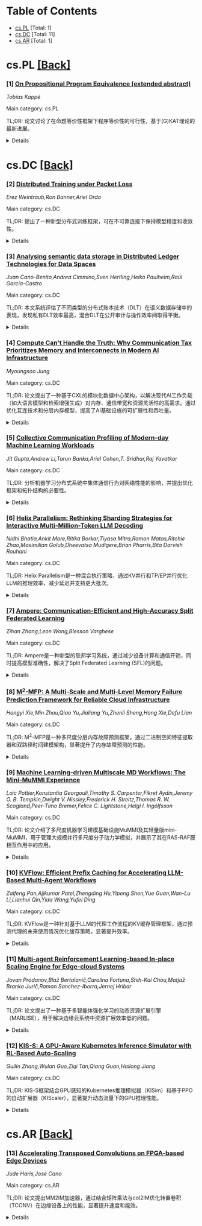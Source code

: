 <div id=toc></div>

# Table of Contents

- [cs.PL](#cs.PL) [Total: 1]
- [cs.DC](#cs.DC) [Total: 11]
- [cs.AR](#cs.AR) [Total: 1]


<div id='cs.PL'></div>

# cs.PL [[Back]](#toc)

### [1] [On Propositional Program Equivalence (extended abstract)](https://arxiv.org/abs/2507.07480)
*Tobias Kappé*

Main category: cs.PL

TL;DR: 论文讨论了在命题等价性框架下程序等价性的可行性，基于(G)KAT理论的最新进展。


<details>
  <summary>Details</summary>
Motivation: 通用程序等价性不可判定，但通过抽象语句语义，命题等价性不仅可判定且实际可行。

Method: 利用Guarded Kleene Algebra with Tests (G)KAT理论分析命题程序等价性。

Result: 展示了命题等价性在程序分析中的实际应用和可行性。

Conclusion: (G)KAT为命题程序等价性提供了有效的理论框架，具有实际应用潜力。

Abstract: General program equivalence is undecidable. However, if we abstract away the
semantics of statements, then this problem becomes not just decidable, but
practically feasible. For instance, a program of the form "if $b$ then $e$ else
$f$" should be equivalent to "if not $b$ then $f$ else $e$" - no matter what
$b$, $e$ and $f$ are. This kind of equivalence is known as propositional
equivalence. In this extended abstract, we discuss recent developments in
propositional program equivalence from the perspective of (Guarded) Kleene
Algebra with Tests, or (G)KAT.

</details>


<div id='cs.DC'></div>

# cs.DC [[Back]](#toc)

### [2] [Distributed Training under Packet Loss](https://arxiv.org/abs/2507.07114)
*Erez Weintraub,Ron Banner,Ariel Orda*

Main category: cs.DC

TL;DR: 提出了一种新型分布式训练框架，可在不可靠连接下保持模型精度和收敛性。


<details>
  <summary>Details</summary>
Motivation: 现有分布式框架依赖可靠连接，导致延迟和可扩展性问题，而不可靠连接可能牺牲模型精度。

Method: 采用两阶段防御机制：无偏梯度聚合和有界漂移参数广播。

Result: 在LLAMA2 7B模型上实验，容忍10%丢包率时困惑度变化不超过0.8%。

Conclusion: 该框架填补了高效通信协议与现代大模型训练需求之间的差距，支持在普通或广域网络上进行鲁棒学习。

Abstract: State-of-the-art language and vision models are routinely trained across
thousands of GPUs, often spanning multiple data-centers, yet today's
distributed frameworks still assume reliable connections (e.g., InfiniBand or
RoCE). The resulting acknowledgment traffic and retransmissions inflate tail
latencies and limit scalability. Leveraging unreliable connections will reduce
latency but may sacrifice model accuracy and convergence once packets are
dropped. A principled, end-to-end solution that preserves accuracy and
convergence guarantees under genuine packet loss has previously been missing.
We address this critical gap by introducing a novel distributed training
framework capable of operating over unreliable connections, offering unbiased
gradient aggregation and bounded parameter drift without modifying model code
or optimizers. The key insight is a two-stage defense against missing messages:
(i) Unbiased gradient aggregation: each worker reconstructs a consistent
gradient estimate from whatever packets arrive, guaranteeing expectation-level
correctness; and (ii) Bounded-drift parameter broadcasts: we prove the
inter-worker model discrepancy remains O(1) even after arbitrarily many
iterations, preventing the unbounded divergence typical of asynchronous setups.
Analytical bounds are matched by experiments on the LLAMA2 7B model with 64
GPUs: tolerating 10% random packet loss yields at most 0.8% perplexity change.
This work bridges the gap between communication-efficient datacenter protocols
and the accuracy and generalization guarantees demanded by modern large-model
training, enabling robust, high-throughput learning on commodity or wide-area
networks.

</details>


### [3] [Analysing semantic data storage in Distributed Ledger Technologies for Data Spaces](https://arxiv.org/abs/2507.07116)
*Juan Cano-Benito,Andrea Cimmino,Sven Hertling,Heiko Paulheim,Raúl García-Castro*

Main category: cs.DC

TL;DR: 本文系统评估了不同类型的分布式账本技术（DLT）在语义数据存储中的表现，发现私有DLT效率最高，混合DLT在公开审计与操作效率间取得平衡。


<details>
  <summary>Details</summary>
Motivation: 数据空间需要去中心化基础设施以实现语义互操作性，但现有DLT在语义数据存储方面存在效率不足的问题。

Method: 使用真实世界知识图谱对不同类型DLT（公有、私有、混合）进行性能、存储效率、资源消耗及语义数据更新与查询能力的比较。

Result: 私有DLT在语义内容存储和管理上效率最高，混合DLT在公开审计与操作效率间提供平衡。

Conclusion: 研究为去中心化数据生态系统选择合适DLT基础设施提供了依据，需根据数据主权需求权衡选择。

Abstract: Data spaces are emerging as decentralised infrastructures that enable
sovereign, secure, and trustworthy data exchange among multiple participants.
To achieve semantic interoperability within these environments, the use of
semantic web technologies and knowledge graphs has been proposed. Although
distributed ledger technologies (DLT) fit as the underlying infrastructure for
data spaces, there remains a significant gap in terms of the efficient storage
of semantic data on these platforms. This paper presents a systematic
evaluation of semantic data storage across different types of DLT (public,
private, and hybrid), using a real-world knowledge graph as an experimental
basis. The study compares performance, storage efficiency, resource
consumption, and the capabilities to update and query semantic data. The
results show that private DLTs are the most efficient for storing and managing
semantic content, while hybrid DLTs offer a balanced trade-off between public
auditability and operational efficiency. This research leads to a discussion on
the selection of the most appropriate DLT infrastructure based on the data
sovereignty requirements of decentralised data ecosystems.

</details>


### [4] [Compute Can't Handle the Truth: Why Communication Tax Prioritizes Memory and Interconnects in Modern AI Infrastructure](https://arxiv.org/abs/2507.07223)
*Myoungsoo Jung*

Main category: cs.DC

TL;DR: 论文提出了一种基于CXL的模块化数据中心架构，以解决现代AI工作负载（如大语言模型和检索增强生成）对内存、通信带宽和资源灵活性的高需求。通过优化互连技术和分层内存模型，提高了AI基础设施的可扩展性和吞吐量。


<details>
  <summary>Details</summary>
Motivation: 传统GPU架构因GPU间通信开销增加而难以扩展，无法满足现代AI工作负载的需求。

Method: 提出基于CXL的模块化数据中心架构，结合XLink互连技术和分层内存模型，减少长距离数据传输并保持内存一致性。

Result: 评估表明，该设计显著提升了AI基础设施的可扩展性、吞吐量和灵活性。

Conclusion: 通过模块化设计和优化互连技术，能够有效支持现代AI工作负载的高需求。

Abstract: Modern AI workloads such as large language models (LLMs) and
retrieval-augmented generation (RAG) impose severe demands on memory,
communication bandwidth, and resource flexibility. Traditional GPU-centric
architectures struggle to scale due to growing inter-GPU communication
overheads. This report introduces key AI concepts and explains how Transformers
revolutionized data representation in LLMs. We analyze large-scale AI hardware
and data center designs, identifying scalability bottlenecks in hierarchical
systems. To address these, we propose a modular data center architecture based
on Compute Express Link (CXL) that enables disaggregated scaling of memory,
compute, and accelerators. We further explore accelerator-optimized
interconnects-collectively termed XLink (e.g., UALink, NVLink, NVLink
Fusion)-and introduce a hybrid CXL-over-XLink design to reduce long-distance
data transfers while preserving memory coherence. We also propose a
hierarchical memory model that combines local and pooled memory, and evaluate
lightweight CXL implementations, HBM, and silicon photonics for efficient
scaling. Our evaluations demonstrate improved scalability, throughput, and
flexibility in AI infrastructure.

</details>


### [5] [Collective Communication Profiling of Modern-day Machine Learning Workloads](https://arxiv.org/abs/2507.07117)
*Jit Gupta,Andrew Li,Tarun Banka,Ariel Cohen,T. Sridhar,Raj Yavatkar*

Main category: cs.DC

TL;DR: 分析机器学习分布式系统中集体通信行为对网络性能的影响，并提出优化框架和拓扑结构的必要性。


<details>
  <summary>Details</summary>
Motivation: 机器学习任务中的集体通信操作可能导致网络拥塞和性能下降，需分析其行为以优化资源分配。

Method: 通过Nvidia Collective Communication Library记录和分析多种模型的通信行为，调整并行度、节点数和模型类型等参数。

Result: 展示了DeepSeek V3推理模型的通信行为数据，包括操作类型、传输大小和请求分布。

Conclusion: 需重新设计集体通信框架和网络拓扑以应对网络异常对机器学习任务的影响。

Abstract: Machine Learning jobs, carried out on large number of distributed high
performance systems, involve periodic communication using operations like
AllReduce, AllGather, and Broadcast. These operations may create high bandwidth
and bursty traffic patterns, leading to network congestion and packet loss,
thus impacting the performance of these jobs. Hence it is imperative to analyze
these patterns, which can be helpful in provisioning network resources
depending on the type of machine learning workloads. In this poster we carry
out extensive analysis of the collective communication behavior seen in a wide
variety of models (ex. DeepSeek, GPT, Llama, etc.) To achieve this we
instrument Nvidia Collective Communication Library logging functionality for
richer context about the collectives and workloads. We adjust configuration
parameters that influence collective communication behavior, such as
parallelism, number of nodes, and model type. This overview presents and
discusses some of the results on the collective communication behavior for the
open source DeepSeek V3 inferencing model, which includes operation type and
count, transfer sizes per operation, and request size distribution. Our
analysis shows that it makes sense to rethink current collective communication
frameworks and network topologies so as to accommodate the effect of network
anomalies on the mentioned workloads.

</details>


### [6] [Helix Parallelism: Rethinking Sharding Strategies for Interactive Multi-Million-Token LLM Decoding](https://arxiv.org/abs/2507.07120)
*Nidhi Bhatia,Ankit More,Ritika Borkar,Tiyasa Mitra,Ramon Matas,Ritchie Zhao,Maximilian Golub,Dheevatsa Mudigere,Brian Pharris,Bita Darvish Rouhani*

Main category: cs.DC

TL;DR: Helix Parallelism是一种混合执行策略，通过KV并行和TP/EP并行优化LLM的推理效率，减少延迟并支持更大批次。


<details>
  <summary>Details</summary>
Motivation: 随着LLM的KV历史增长，实时解码面临FFN权重访问和长KV缓存读取的瓶颈，现有方法如TP在注意力机制中效率不足。

Method: 引入Helix Parallelism，结合KV并行和TP/EP并行，通过轻量通信步骤保留精确注意力行为，并利用Helix HOP-B最小化通信开销。

Result: Helix在固定批次下减少TTL达1.5倍，支持32倍更大批次，提升DeepSeek-R1的吞吐-延迟Pareto效率。

Conclusion: Helix使超长序列实时推理成为可能，显著提升效率。

Abstract: As LLMs scale to multi-million-token KV histories, real-time autoregressive
decoding under tight Token-to-Token Latency (TTL) constraints faces growing
pressure. Two core bottlenecks dominate: accessing Feed-Forward Network (FFN)
weights and reading long KV caches. While Tensor Parallelism (TP) helps
mitigate the cost of FFN weight reads, it does not scale well for attention.
When TP width exceeds the number of KV heads, it leads to inefficient KV
duplication, limits parallelism, and constrains batch size. Simultaneously,
DRAM reads for long KV histories scale linearly with batch size, further
capping efficiency.
  We introduce Helix Parallelism, a hybrid execution strategy that applies KV
parallelism during attention to shard KV caches across GPUs, then reuses the
same GPUs for TP in dense LLMs or TPxExpert Parallel (EP) in MoEs during FFN
computation. To preserve exact attention behavior, Helix includes a lightweight
communication step. To minimize the exposed communication cost, we introduce
Helix HOP-B. Helix HOP-B effectively minimizes communication overhead through
batchwise overlap, preserving low TTL while improving GPU efficiency. Compared
to conventional parallelism approaches, Helix reduces TTL by up to 1.5x at
fixed batch sizes and supports up to 32x larger batches under the same latency
budget for DeepSeek-R1, pushing forward the throughput-latency Pareto on
Blackwell and making real-time inference with ultra-long-sequence practical.

</details>


### [7] [Ampere: Communication-Efficient and High-Accuracy Split Federated Learning](https://arxiv.org/abs/2507.07130)
*Zihan Zhang,Leon Wong,Blesson Varghese*

Main category: cs.DC

TL;DR: Ampere是一种新型的联邦学习系统，通过减少设备计算和通信开销，同时提高模型准确性，解决了Split Federated Learning (SFL)的问题。


<details>
  <summary>Details</summary>
Motivation: SFL虽然减少了设备计算负担，但引入了大量通信开销并降低了非独立同分布（non-IID）数据的模型准确性。Ampere旨在解决这些问题。

Method: Ampere采用单向块间训练和轻量级辅助网络生成方法，减少梯度传输和中间交换，同时通过整合设备块生成的激活来训练服务器块。

Result: 实验表明，Ampere在模型准确性、训练时间、通信开销和设备计算方面显著优于SFL基线系统。

Conclusion: Ampere在联邦学习中实现了高效、低开销和高准确性的训练，特别适用于非IID数据场景。

Abstract: A Federated Learning (FL) system collaboratively trains neural networks
across devices and a server but is limited by significant on-device computation
costs. Split Federated Learning (SFL) systems mitigate this by offloading a
block of layers of the network from the device to a server. However, in doing
so, it introduces large communication overheads due to frequent exchanges of
intermediate activations and gradients between devices and the server and
reduces model accuracy for non-IID data. We propose Ampere, a novel
collaborative training system that simultaneously minimizes on-device
computation and device-server communication while improving model accuracy.
Unlike SFL, which uses a global loss by iterative end-to-end training, Ampere
develops unidirectional inter-block training to sequentially train the device
and server block with a local loss, eliminating the transfer of gradients. A
lightweight auxiliary network generation method decouples training between the
device and server, reducing frequent intermediate exchanges to a single
transfer, which significantly reduces the communication overhead. Ampere
mitigates the impact of data heterogeneity by consolidating activations
generated by the trained device block to train the server block, in contrast to
SFL, which trains on device-specific, non-IID activations. Extensive
experiments on multiple CNNs and transformers show that, compared to
state-of-the-art SFL baseline systems, Ampere (i) improves model accuracy by up
to 13.26% while reducing training time by up to 94.6%, (ii) reduces
device-server communication overhead by up to 99.1% and on-device computation
by up to 93.13%, and (iii) reduces standard deviation of accuracy by 53.39% for
various non-IID degrees highlighting superior performance when faced with
heterogeneous data.

</details>


### [8] [M$^2$-MFP: A Multi-Scale and Multi-Level Memory Failure Prediction Framework for Reliable Cloud Infrastructure](https://arxiv.org/abs/2507.07144)
*Hongyi Xie,Min Zhou,Qiao Yu,Jialiang Yu,Zhenli Sheng,Hong Xie,Defu Lian*

Main category: cs.DC

TL;DR: M$^2$-MFP是一种多尺度分层内存故障预测框架，通过二进制空间特征提取器和双路径时间建模架构，显著提升了内存故障预测的性能。


<details>
  <summary>Details</summary>
Motivation: 内存故障对云基础设施的稳定性构成威胁，现有预测方法存在泛化能力差和性能不足的问题。

Method: 将可纠正错误转换为多级二进制矩阵表示，引入二进制空间特征提取器（BSFE），并开发双路径时间建模架构。

Result: 在基准数据集和实际部署中，M$^2$-MFP显著优于现有方法。

Conclusion: M$^2$-MFP有效提升了内存故障预测的准确性和可靠性，适用于云基础设施。

Abstract: As cloud services become increasingly integral to modern IT infrastructure,
ensuring hardware reliability is essential to sustain high-quality service.
Memory failures pose a significant threat to overall system stability, making
accurate failure prediction through the analysis of memory error logs (i.e.,
Correctable Errors) imperative. Existing memory failure prediction approaches
have notable limitations: rule-based expert models suffer from limited
generalizability and low recall rates, while automated feature extraction
methods exhibit suboptimal performance. To address these limitations, we
propose M$^2$-MFP: a Multi-scale and hierarchical memory failure prediction
framework designed to enhance the reliability and availability of cloud
infrastructure. M$^2$-MFP converts Correctable Errors (CEs) into multi-level
binary matrix representations and introduces a Binary Spatial Feature Extractor
(BSFE) to automatically extract high-order features at both DIMM-level and
bit-level. Building upon the BSFE outputs, we develop a dual-path temporal
modeling architecture: 1) a time-patch module that aggregates multi-level
features within observation windows, and 2) a time-point module that employs
interpretable rule-generation trees trained on bit-level patterns. Experiments
on both benchmark datasets and real-world deployment show the superiority of
M$^2$-MFP as it outperforms existing state-of-the-art methods by significant
margins. Code and data are available at this repository:
https://github.com/hwcloud-RAS/M2-MFP.

</details>


### [9] [Machine Learning-driven Multiscale MD Workflows: The Mini-MuMMI Experience](https://arxiv.org/abs/2507.07352)
*Loïc Pottier,Konstantia Georgouli,Timothy S. Carpenter,Fikret Aydin,Jeremy O. B. Tempkin,Dwight V. Nissley,Frederick H. Streitz,Thomas R. W. Scogland,Peer-Timo Bremer,Felice C. Lightstone,Helgi I. Ingólfsson*

Main category: cs.DC

TL;DR: 论文介绍了多尺度机器学习建模基础设施MuMMI及其轻量版mini-MuMMI，用于管理大规模并行多尺度分子动力学模拟，并展示了其在RAS-RAF膜相互作用中的应用。


<details>
  <summary>Details</summary>
Motivation: 多尺度模型在复杂现象建模中应用广泛，但跨尺度建模和并行计算管理具有挑战性。机器学习方法为解决这些问题提供了新思路。

Method: 提出了MuMMI及其轻量版mini-MuMMI，用于管理和协调大规模多尺度分子动力学模拟，支持从毫秒到纳秒的时间尺度。

Result: 展示了mini-MuMMI在RAS-RAF膜相互作用中的应用，验证了其在小规模计算系统上的实用性。

Conclusion: mini-MuMMI扩展了多尺度工作流的适用范围，为更广泛的应用提供了可能。

Abstract: Computational models have become one of the prevalent methods to model
complex phenomena. To accurately model complex interactions, such as detailed
biomolecular interactions, scientists often rely on multiscale models comprised
of several internal models operating at difference scales, ranging from
microscopic to macroscopic length and time scales. Bridging the gap between
different time and length scales has historically been challenging but the
advent of newer machine learning (ML) approaches has shown promise for tackling
that task. Multiscale models require massive amounts of computational power and
a powerful workflow management system. Orchestrating ML-driven multiscale
studies on parallel systems with thousands of nodes is challenging, the
workflow must schedule, allocate and control thousands of simulations operating
at different scales. Here, we discuss the massively parallel Multiscale
Machine-Learned Modeling Infrastructure (MuMMI), a multiscale workflow
management infrastructure, that can orchestrate thousands of molecular dynamics
(MD) simulations operating at different timescales, spanning from millisecond
to nanosecond. More specifically, we introduce a novel version of MuMMI called
"mini-MuMMI". Mini-MuMMI is a curated version of MuMMI designed to run on
modest HPC systems or even laptops whereas MuMMI requires larger HPC systems.
We demonstrate mini-MuMMI utility by exploring RAS-RAF membrane interactions
and discuss the different challenges behind the generalization of multiscale
workflows and how mini-MuMMI can be leveraged to target a broader range of
applications outside of MD and RAS-RAF interactions.

</details>


### [10] [KVFlow: Efficient Prefix Caching for Accelerating LLM-Based Multi-Agent Workflows](https://arxiv.org/abs/2507.07400)
*Zaifeng Pan,Ajjkumar Patel,Zhengding Hu,Yipeng Shen,Yue Guan,Wan-Lu Li,Lianhui Qin,Yida Wang,Yufei Ding*

Main category: cs.DC

TL;DR: KVFlow是一种针对基于LLM的代理工作流程的KV缓存管理框架，通过预测代理的未来使用情况优化缓存策略，显著提升效率。


<details>
  <summary>Details</summary>
Motivation: 现有系统使用LRU策略管理KV缓存，无法预测代理的未来使用，导致频繁缓存未命中和计算开销。

Method: KVFlow通过Agent Step Graph抽象代理执行计划，并引入步骤到执行值指导细粒度缓存策略，同时支持重叠KV预取。

Result: KVFlow在单工作流程和多并发工作流程中分别实现了1.83倍和2.19倍的加速。

Conclusion: KVFlow通过智能缓存管理和预取机制，显著提升了代理工作流程的效率。

Abstract: Large language model (LLM) based agentic workflows have become a popular
paradigm for coordinating multiple specialized agents to solve complex tasks.
To improve serving efficiency, existing LLM systems employ prefix caching to
reuse key-value (KV) tensors corresponding to agents' fixed prompts, thereby
avoiding redundant computation across repeated invocations. However, current
systems typically evict KV caches using a Least Recently Used (LRU) policy,
which fails to anticipate future agent usage and often discards KV caches
shortly before their reuse. This leads to frequent cache misses and substantial
recomputation or swapping overhead. We present KVFlow, a workflow-aware KV
cache management framework tailored for agentic workloads. KVFlow abstracts the
agent execution schedule as an Agent Step Graph and assigns each agent a
steps-to-execution value that estimates its temporal proximity to future
activation. These values guide a fine-grained eviction policy at the KV node
level, allowing KVFlow to preserve entries likely to be reused and efficiently
manage shared prefixes in tree-structured caches. Moreover, KVFlow introduces a
fully overlapped KV prefetching mechanism, which proactively loads required
tensors from CPU to GPU in background threads for agents scheduled in the next
step, thereby avoiding cache miss stalls during generation. Compared to SGLang
with hierarchical radix cache, KVFlow achieves up to 1.83$\times$ speedup for
single workflows with large prompts, and up to 2.19$\times$ speedup for
scenarios with many concurrent workflows.

</details>


### [11] [Multi-agent Reinforcement Learning-based In-place Scaling Engine for Edge-cloud Systems](https://arxiv.org/abs/2507.07671)
*Jovan Prodanov,Blaž Bertalanič,Carolina Fortuna,Shih-Kai Chou,Matjaž Branko Jurič,Ramon Sanchez-Iborra,Jernej Hribar*

Main category: cs.DC

TL;DR: 论文提出了一种基于多智能体强化学习的动态资源扩展引擎（MARLISE），用于解决边缘云系统中资源扩展效率低的问题。


<details>
  <summary>Details</summary>
Motivation: 传统资源扩展方法依赖静态阈值和预定义规则，难以适应动态和分布式环境的需求，导致资源利用率和性能不佳。

Method: 采用两种深度强化学习算法（DQN和PPO）开发了MARLISE，实现动态、反应式的资源扩展。

Result: 实验表明，MARLISE在动态负载下能显著降低微服务响应时间，并提高资源效率，优于启发式方法。

Conclusion: MARLISE为边缘云系统提供了一种高效的动态资源扩展解决方案，提升了性能和适应性。

Abstract: Modern edge-cloud systems face challenges in efficiently scaling resources to
handle dynamic and unpredictable workloads. Traditional scaling approaches
typically rely on static thresholds and predefined rules, which are often
inadequate for optimizing resource utilization and maintaining performance in
distributed and dynamic environments. This inefficiency hinders the
adaptability and performance required in edge-cloud infrastructures, which can
only be achieved through the newly proposed in-place scaling. To address this
problem, we propose the Multi-Agent Reinforcement Learning-based In-place
Scaling Engine (MARLISE) that enables seamless, dynamic, reactive control with
in-place resource scaling. We develop our solution using two Deep Reinforcement
Learning algorithms: Deep Q-Network (DQN), and Proximal Policy Optimization
(PPO). We analyze each version of the proposed MARLISE solution using dynamic
workloads, demonstrating their ability to ensure low response times of
microservices and scalability. Our results show that MARLISE-based approaches
outperform heuristic method in managing resource elasticity while maintaining
microservice response times and achieving higher resource efficiency.

</details>


### [12] [KIS-S: A GPU-Aware Kubernetes Inference Simulator with RL-Based Auto-Scaling](https://arxiv.org/abs/2507.07932)
*Guilin Zhang,Wulan Guo,Ziqi Tan,Qiang Guan,Hailong Jiang*

Main category: cs.DC

TL;DR: KIS-S框架结合GPU感知的Kubernetes推理模拟器（KISim）和基于PPO的自动扩展器（KIScaler），显著提升动态流量下的GPU推理性能。


<details>
  <summary>Details</summary>
Motivation: 解决Kubernetes中GPU推理工作负载的自动扩展问题，尤其是动态和突发流量下默认机制（如HPA）的不足。

Method: 提出KIS-S框架，结合KISim（模拟器）和KIScaler（基于PPO的自动扩展器），在模拟中学习延迟感知和资源高效的扩展策略。

Result: 实验显示KIScaler平均奖励提升75.2%，P95延迟降低6.7倍，且无需重新训练即可泛化。

Conclusion: KIS-S填补了反应式自动扩展与智能编排之间的差距，适用于GPU加速环境。

Abstract: Autoscaling GPU inference workloads in Kubernetes remains challenging due to
the reactive and threshold-based nature of default mechanisms such as the
Horizontal Pod Autoscaler (HPA), which struggle under dynamic and bursty
traffic patterns and lack integration with GPU-level metrics. We present KIS-S,
a unified framework that combines KISim, a GPU-aware Kubernetes Inference
Simulator, with KIScaler, a Proximal Policy Optimization (PPO)-based
autoscaler. KIScaler learns latency-aware and resource-efficient scaling
policies entirely in simulation, and is directly deployed without retraining.
Experiments across four traffic patterns show that KIScaler improves average
reward by 75.2%, reduces P95 latency up to 6.7x over CPU baselines, and
generalizes without retraining. Our work bridges the gap between reactive
autoscaling and intelligent orchestration for scalable GPU-accelerated
environments.

</details>


<div id='cs.AR'></div>

# cs.AR [[Back]](#toc)

### [13] [Accelerating Transposed Convolutions on FPGA-based Edge Devices](https://arxiv.org/abs/2507.07683)
*Jude Haris,José Cano*

Main category: cs.AR

TL;DR: 论文提出MM2IM加速器，通过结合矩阵乘法与col2IM优化转置卷积（TCONV）在边缘设备上的性能，显著提升速度和能效。


<details>
  <summary>Details</summary>
Motivation: 现有TCONV实现（如IOM）存在输出映射复杂、计算冗余等问题，导致边缘设备性能瓶颈，亟需高效解决方案。

Method: 提出硬件-软件协同设计的MM2IM加速器，结合矩阵乘法与col2IM方法，利用SECDA-TFLite工具包实现并评估。

Result: 在261种TCONV配置中平均提速1.9倍，在知名生成模型中最高提速4.2倍，能效提升显著。

Conclusion: MM2IM显著优化TCONV在边缘设备的性能，速度和能效均优于现有方案。

Abstract: Transposed Convolutions (TCONV) enable the up-scaling mechanism within
generative Artificial Intelligence (AI) models. However, the predominant
Input-Oriented Mapping (IOM) method for implementing TCONV has complex output
mapping, overlapping sums, and ineffectual computations. These inefficiencies
further exacerbate the performance bottleneck of TCONV and generative models on
resource-constrained edge devices. To address this problem, in this paper we
propose MM2IM, a hardware-software co-designed accelerator that combines Matrix
Multiplication (MatMul) with col2IM to process TCONV layers on
resource-constrained edge devices efficiently. Using the SECDA-TFLite design
toolkit, we implement MM2IM and evaluate its performance across 261 TCONV
problem configurations, achieving an average speedup of 1.9x against a
dual-thread ARM Neon optimized CPU baseline. We then evaluate the performance
of MM2IM on a range of TCONV layers from well-known generative models achieving
up to 4.2x speedup, and compare it against similar resource-constrained TCONV
accelerators, outperforming them by at least 2x GOPs/DSP. Finally, we evaluate
MM2IM on the DCGAN and pix2pix GAN models, achieving up to 3x speedup and 2.4x
energy reduction against the CPU baseline.

</details>
